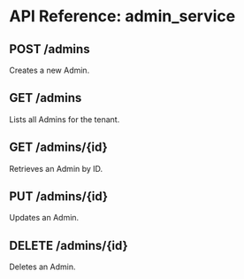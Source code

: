 # API Reference: admin_service

## POST /admins
Creates a new Admin.

## GET /admins
Lists all Admins for the tenant.

## GET /admins/{id}
Retrieves an Admin by ID.

## PUT /admins/{id}
Updates an Admin.

## DELETE /admins/{id}
Deletes an Admin.
